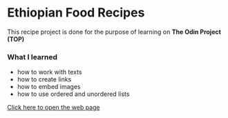 # Ethiopian Food Recipes
This recipe project is done for the purpose of learning on **The Odin Project (TOP)**

### What I learned
* how to work with texts
* how to create links
* how to embed images
* how to use ordered and unordered lists

[Click here to open the web page](https://saleamlack.github.io/odin-recipes)